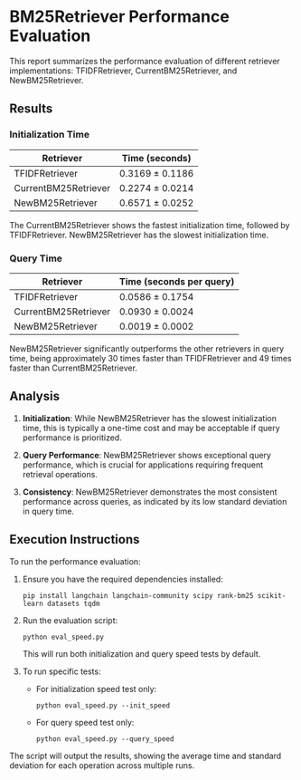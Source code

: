 # BM25Retriever Performance Evaluation

This report summarizes the performance evaluation of different retriever implementations: TFIDFRetriever, CurrentBM25Retriever, and NewBM25Retriever.

## Results

### Initialization Time

| Retriever | Time (seconds) |
|-----------|----------------|
| TFIDFRetriever | 0.3169 ± 0.1186 |
| CurrentBM25Retriever | 0.2274 ± 0.0214 |
| NewBM25Retriever | 0.6571 ± 0.0252 |

The CurrentBM25Retriever shows the fastest initialization time, followed by TFIDFRetriever. NewBM25Retriever has the slowest initialization time.

### Query Time

| Retriever | Time (seconds per query) |
|-----------|--------------------------|
| TFIDFRetriever | 0.0586 ± 0.1754 |
| CurrentBM25Retriever | 0.0930 ± 0.0024 |
| NewBM25Retriever | 0.0019 ± 0.0002 |

NewBM25Retriever significantly outperforms the other retrievers in query time, being approximately 30 times faster than TFIDFRetriever and 49 times faster than CurrentBM25Retriever.

## Analysis

1. **Initialization**: While NewBM25Retriever has the slowest initialization time, this is typically a one-time cost and may be acceptable if query performance is prioritized.

2. **Query Performance**: NewBM25Retriever shows exceptional query performance, which is crucial for applications requiring frequent retrieval operations.

3. **Consistency**: NewBM25Retriever demonstrates the most consistent performance across queries, as indicated by its low standard deviation in query time.

## Execution Instructions

To run the performance evaluation:

1. Ensure you have the required dependencies installed:
   ```
   pip install langchain langchain-community scipy rank-bm25 scikit-learn datasets tqdm
   ```

2. Run the evaluation script:
   ```
   python eval_speed.py
   ```

   This will run both initialization and query speed tests by default.

3. To run specific tests:
   - For initialization speed test only:
     ```
     python eval_speed.py --init_speed
     ```
   - For query speed test only:
     ```
     python eval_speed.py --query_speed
     ```

The script will output the results, showing the average time and standard deviation for each operation across multiple runs.
